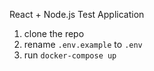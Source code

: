 React + Node.js Test Application

1. clone the repo
2. rename `.env.example` to `.env`
3. run `docker-compose up`